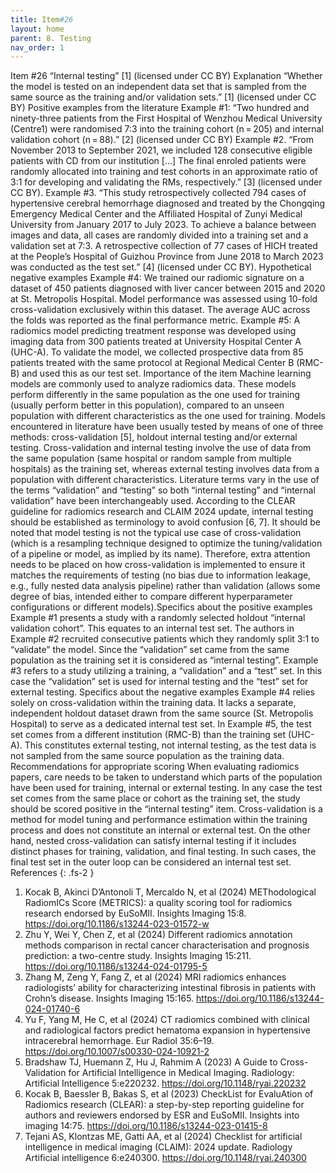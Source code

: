 ```yaml
---
title: Item#26
layout: home
parent: 8. Testing
nav_order: 1
---
```


Item #26
“Internal testing” [1]  (licensed under CC BY)
Explanation
“Whether the model is tested on an independent data set that is sampled from the same source as the training and/or validation sets.” [1]  (licensed under CC BY)
Positive examples from the literature 
Example #1: “Two hundred and ninety-three patients from the First Hospital of Wenzhou Medical University (Centre1) were randomised 7:3 into the training cohort (n = 205) and internal validation cohort (n = 88).” [2] (licensed under CC BY)
Example #2. “From November 2013 to September 2021, we included 128 consecutive eligible patients with CD from our institution […] The final enroled patients were randomly allocated into training and test cohorts in an approximate ratio of 3:1 for developing and validating the RMs, respectively.” [3] (licensed under CC BY).
Example #3. “This study retrospectively collected 794 cases of hypertensive cerebral hemorrhage diagnosed and treated by the Chongqing Emergency Medical Center and the Affiliated Hospital of Zunyi Medical University from January 2017 to July 2023. To achieve a balance between images and data, all cases are randomly divided into a training set and a validation set at 7:3. A retrospective collection of 77 cases of HICH treated at the People’s Hospital of Guizhou Province from June 2018 to March 2023 was conducted as the test set.” [4] (licensed under CC BY).
Hypothetical negative examples
Example #4: We trained our radiomic signature on a dataset of 450 patients diagnosed with liver cancer between 2015 and 2020 at St. Metropolis Hospital. Model performance was assessed using 10-fold cross-validation exclusively within this dataset. The average AUC across the folds was reported as the final performance metric.
Example #5: A radiomics model predicting treatment response was developed using imaging data from 300 patients treated at University Hospital Center A (UHC-A). To validate the model, we collected prospective data from 85 patients treated with the same protocol at Regional Medical Center B (RMC-B) and used this as our test set.
Importance of the item
Machine learning models are commonly used to analyze radiomics data. These models perform differently in the same population as the one used for training (usually perform better in this population), compared to an unseen population with different characteristics as the one used for training. Models encountered in literature have been usually tested by means of one of three methods: cross-validation [5], holdout internal testing and/or external testing. Cross-validation and internal testing involve the use of data from the same population (same hospital or random sample from multiple hospitals) as the training set, whereas external testing involves data from a population with different characteristics. Literature terms vary in the use of the terms “validation” and “testing” so both “internal testing” and “internal validation” have been interchangeably used. According to the CLEAR guideline for radiomics research and CLAIM 2024 update, internal testing should be established as terminology to avoid confusion [6, 7]. It should be noted that model testing is not the typical use case of cross-validation (which is a resampling technique designed to optimize the tuning/validation of a pipeline or model, as implied by its name). Therefore, extra attention needs to be placed on how cross-validation is implemented to ensure it matches the requirements of testing (no bias due to information leakage, e.g., fully nested data analysis pipeline) rather than validation (allows some degree of bias, intended either to compare different hyperparameter configurations or different models).Specifics about the positive examples
Example #1 presents a study with a randomly selected holdout “internal validation cohort”. This equates to an internal test set. The authors in Example #2 recruited consecutive patients which they randomly split 3:1 to “validate” the model. Since the “validation” set came from the same population as the training set it is considered as “internal testing”. Example #3 refers to a study utilizing a training, a “validation” and a “test” set. In this case the “validation” set is used for internal testing and the “test” set for external testing.
Specifics about the negative examples
Example #4 relies solely on cross-validation within the training data. It lacks a separate, independent holdout dataset drawn from the same source (St. Metropolis Hospital) to serve as a dedicated internal test set. 
In Example #5, the test set comes from a different institution (RMC-B) than the training set (UHC-A). This constitutes external testing, not internal testing, as the test data is not sampled from the same source population as the training data.
Recommendations for appropriate scoring
When evaluating radiomics papers, care needs to be taken to understand which parts of the population have been used for training, internal or external testing. In any case the test set comes from the same place or cohort as the training set, the study should be scored positive in the “internal testing” item.
Cross-validation is a method for model tuning and performance estimation within the training process and does not constitute an internal or external test. On the other hand, nested cross-validation can satisfy internal testing if it includes distinct phases for training, validation, and final testing. In such cases, the final test set in the outer loop can be considered an internal test set.
References
{: .fs-2 }

1. 	Kocak B, Akinci D’Antonoli T, Mercaldo N, et al (2024) METhodological RadiomICs Score (METRICS): a quality scoring tool for radiomics research endorsed by EuSoMII. Insights Imaging 15:8. https://doi.org/10.1186/s13244-023-01572-w
2. 	Zhu Y, Wei Y, Chen Z, et al (2024) Different radiomics annotation methods comparison in rectal cancer characterisation and prognosis prediction: a two-centre study. Insights Imaging 15:211. https://doi.org/10.1186/s13244-024-01795-5
3. 	Zhang M, Zeng Y, Fang Z, et al (2024) MRI radiomics enhances radiologists’ ability for characterizing intestinal fibrosis in patients with Crohn’s disease. Insights Imaging 15:165. https://doi.org/10.1186/s13244-024-01740-6
4. 	Yu F, Yang M, He C, et al (2024) CT radiomics combined with clinical and radiological factors predict hematoma expansion in hypertensive intracerebral hemorrhage. Eur Radiol 35:6–19. https://doi.org/10.1007/s00330-024-10921-2
5. 	Bradshaw TJ, Huemann Z, Hu J, Rahmim A (2023) A Guide to Cross-Validation for Artificial Intelligence in Medical Imaging. Radiology: Artificial Intelligence 5:e220232. https://doi.org/10.1148/ryai.220232
6. 	Kocak B, Baessler B, Bakas S, et al (2023) CheckList for EvaluAtion of Radiomics research (CLEAR): a step-by-step reporting guideline for authors and reviewers endorsed by ESR and EuSoMII. Insights into imaging 14:75. https://doi.org/10.1186/s13244-023-01415-8
7. 	Tejani AS, Klontzas ME, Gatti AA, et al (2024) Checklist for artificial intelligence in medical imaging (CLAIM): 2024 update. Radiology Artificial intelligence 6:e240300. https://doi.org/10.1148/ryai.240300


